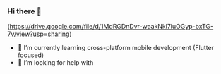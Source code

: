 ### Hi there 👋


(https://drive.google.com/file/d/1MdRGDnDvr-waakNkl7luOGyp-bxTG-7v/view?usp=sharing)

- 🌱 I’m currently learning cross-platform mobile development (Flutter focused) 
- 🤔 I’m looking for help with 

